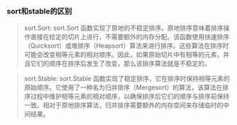 ### sort和stable的区别

>sort.Sort: sort.Sort 函数实现了原地的不稳定排序。原地排序意味着排序操作直接在给定的切片上进行，不需要额外的内存分配。该函数使用快速排序（Quicksort）或堆排序（Heapsort）算法来进行排序。这些算法在排序时可能会改变相等元素的相对顺序。因此，如果原始切片中有相等的元素，并且它们的顺序在排序后发生了改变，那么该排序算法就是不稳定的。

>sort.Stable: sort.Stable 函数实现了稳定排序，它在排序时保持相等元素的原始顺序。它使用了一种名为归并排序（Mergesort）的算法，该算法在排序过程中维护相等元素的相对顺序，以确保排序后它们的顺序与排序前保持一致。相对于原地排序算法，归并排序需要额外的内存空间来存储临时的中间结果。